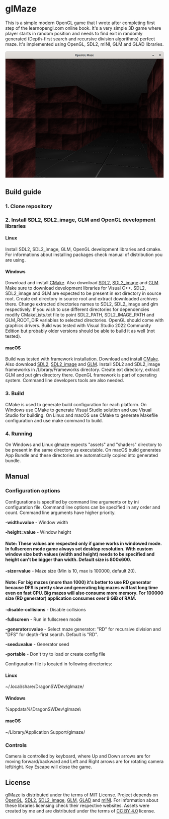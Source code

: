 # glMaze
This is a simple modern OpenGL game that I wrote after completing first step of the learnopengl.com online book. It's a very simple 3D game where player starts in random position and needs to find exit in randomly generated (Depth-first search and recursive division algorithms) perfect maze. It's implemented using OpenGL, SDL2, mINI, GLM and GLAD libraries.

<span style="display:block;text-align:center">![Screenshot](./doc/screenshot.png)

## Build guide

### 1. Clone repository

### 2. Install SDL2, SDL2_image, GLM and OpenGL development libraries

#### Linux
Install SDL2, SDL2_image, GLM, OpenGL development libraries and cmake. For informations about installing packages check manual of distribution you are using.

#### Windows
Download and install [CMake](https://cmake.org). Also download [SDL2](https://www.libsdl.org), [SDL2_image](https://www.libsdl.org/projects/SDL_image/) and [GLM](https://github.com/g-truc/glm). Make sure to download development libraries for Visual C++. SDL2, SDL2_image and GLM are expected to be present in ext directory in source root. Create ext directory in source root and extract downloaded archives there. Change extracted directories names to SDL2, SDL2_image and glm respectively. If you wish to use different directories for dependencies modify CMakeLists.txt file to point SDL2_PATH, SDL2_IMAGE_PATH and GLM_ROOT_DIR variables to selected directories. OpenGL should come with graphics drivers. Build was tested with Visual Studio 2022 Community Edition but probably older versions should be able to build it as well (not tested).

#### macOS
Build was tested with framework installation. Download and install [CMake](https://cmake.org). Also download [SDL2](https://www.libsdl.org), [SDL2_image](https://www.libsdl.org/projects/SDL_image/) and [GLM](https://github.com/g-truc/glm). Install SDL2 and SDL2_image frameworks in /Library/Frameworks directory. Create ext directory, extract GLM and put glm directory there. OpenGL framework is part of operating system. Command line developers tools are also needed.

### 3. Build

CMake is used to generate build configuration for each platform. On Windows use CMake to generate Visual Studio solution and use Visual Studio for building. On Linux and macOS use CMake to generate Makefile configuration and use make command to build.

### 4. Running

On Windows and Linux glmaze expects "assets" and "shaders" directory to be present in the same directory as executable. On macOS build generates App Bundle and these directories are automatically copied into generated bundle.

## Manual
### Configuration options
Configurations is specified by command line arguments or by ini configuration file. Command line options can be specified in any order and count. Command line arguments have higher priority. 

**-width=value** - Window width

**-height=value** - Window height
#### Note: These values are respected only if game works in windowed mode. In fullscreen mode game always set desktop resolution. With custom window size both values (width and height) needs to be specified and height can't be bigger than width. Default size is 800x600.

**-size=value** - Maze size (Min is 10, max is 100000, default 20). 
#### Note: For big mazes (more than 1000) it's better to use RD generator because DFS is pretty slow and generating big mazes will last long time even on fast CPU. Big mazes will also consume more memory. For 100000 size (RD generator) application consumes over 9 GiB of RAM.

**-disable-collisions** - Disable collisions

**-fullscreen** - Run in fullscreen mode

**-generator=value** - Select maze generator: "RD" for recursive division and "DFS" for depth-first search. Default is "RD".

**-seed=value** - Generator seed

**-portable** - Don't try to load or create config file

Configuration file is located in following directories:

#### Linux
~/.local/share/DragonSWDev/glmaze/

#### Windows
%appdata%\DragonSWDev\glmaze\

#### macOS
~/Library/Application Support/glmaze/

### Controls
Camera is controlled by keyboard, where Up and Down arrows are for moving forward/backward and Left and Right arrows are for rotating camera left/right. Key Escape will close the game.

## License
glMaze is distributed under the terms of MIT License. Project depends on [OpenGL](https://www.opengl.org/), [SDL2](https://www.libsdl.org), [SDL2_image](https://www.libsdl.org/projects/SDL_image/), [GLM](https://github.com/g-truc/glm), [GLAD](https://glad.dav1d.de/) and [mINI](https://github.com/pulzed/mINI). For information about these libraries licensing check their respective websites. Assets were created by me and are distributed under the terms of [CC BY 4.0](https://creativecommons.org/licenses/by/4.0/) license.
